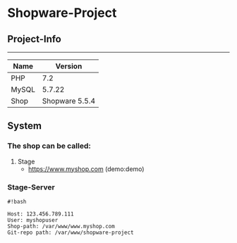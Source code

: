 # Shopware-Project


## Project-Info

-------------------------------
| Name     | Version           |
| -------- | ------------------|
| PHP      | 7.2               |
| MySQL    | 5.7.22            |
| Shop     | Shopware 5.5.4    |


## System

### The shop can be called:


1. Stage
    * <https://www.myshop.com> (demo:demo)

    

### Stage-Server

```
#!bash

Host: 123.456.789.111
User: myshopuser
Shop-path: /var/www/www.myshop.com
Git-repo path: /var/www/shopware-project
```
